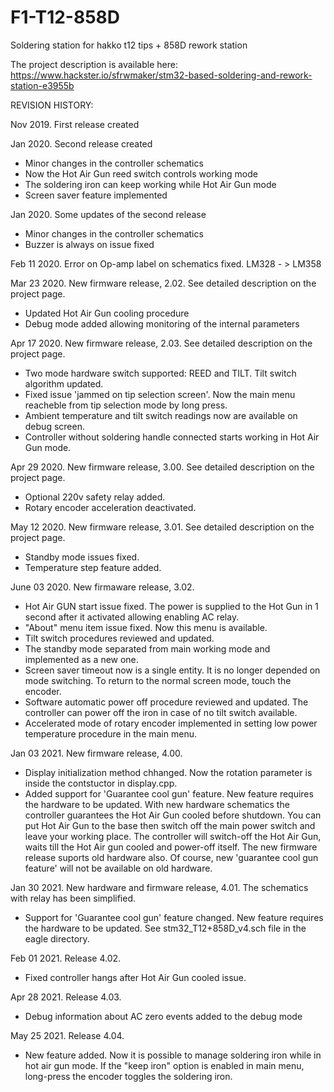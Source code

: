 # F1-T12-858D
Soldering station for hakko t12 tips + 858D rework station

The project description is available here: https://www.hackster.io/sfrwmaker/stm32-based-soldering-and-rework-station-e3955b

REVISION HISTORY:

Nov 2019. First release created

Jan 2020. Second release created
  - Minor changes in the controller schematics
  - Now the Hot Air Gun reed switch controls working mode
  - The soldering iron can keep working while Hot Air Gun mode
  - Screen saver feature implemented
  
Jan 2020. Some updates of the second release
  - Minor changes in the controller schematics
  - Buzzer is always on issue fixed

Feb 11 2020. Error on Op-amp label on schematics fixed. LM328 - > LM358

Mar 23 2020. New firmware release, 2.02. See detailed description on the project page.
  - Updated Hot Air Gun cooling procedure
  - Debug mode added allowing monitoring of the internal parameters

Apr 17 2020. New firmware release, 2.03. See detailed description on the project page.
  - Two mode hardware switch supported: REED and TILT. Tilt switch algorithm updated. 
  - Fixed issue 'jammed on tip selection screen'. Now the main menu reacheble from tip selection mode by long press.
  - Ambient temperature and tilt switch readings now are available on debug screen.
  - Controller without soldering handle connected starts working in Hot Air Gun mode.

Apr 29 2020. New firmware release, 3.00. See detailed description on the project page.
  - Optional 220v safety relay added.
  - Rotary encoder acceleration deactivated.

May 12 2020. New firmware release, 3.01. See detailed description on the project page.
  - Standby mode issues fixed.
  - Temperature step feature added.
  
June 03 2020. New firmaware release, 3.02.
  - Hot Air GUN start issue fixed. The power is supplied to the Hot Gun in 1 second after it activated allowing enabling AC relay.
  - "About" menu item issue fixed. Now this menu is available.
  - Tilt switch procedures reviewed and updated.
  - The standby mode separated from main working mode and implemented as a new one.
  - Screen saver timeout now is a single entity. It is no longer depended on mode switching. To return to the normal screen mode, touch the encoder.
  - Software automatic power off procedure reviewed and updated. The controller can power off the iron in case of no tilt switch available.
  - Accelerated mode of rotary encoder implemented in setting low power temperature procedure in the main menu.
  
  Jan 03 2021. New firmware release, 4.00.
  - Display initialization method chhanged. Now the rotation parameter is inside the contstuctor in display.cpp.
  - Added support for 'Guarantee cool gun' feature. New feature requires the hardware to be updated.
    With new hardware schematics the controller guarantees the Hot Air Gun cooled before shutdown.
    You can put Hot Air Gun to the base then switch off the main power switch and leave your working place.
    The controller will switch-off the Hot Air Gun, waits till the Hot Air gun cooled and power-off itself.
    The new firmware release suports old hardware also. Of course, new 'guarantee cool gun feature' will not be available on old hardware.
    
  Jan 30 2021. New hardware and firmware release, 4.01. The schematics with relay has been simplified.
  - Support for 'Guarantee cool gun' feature changed. New feature requires the hardware to be updated. See stm32_T12+858D_v4.sch file in the eagle directory.
  
  Feb 01 2021. Release 4.02.
  - Fixed controller hangs after Hot Air Gun cooled issue.
  
  Apr 28 2021. Release 4.03.
  - Debug information about AC zero events added to the debug mode
  
  May 25 2021. Release 4.04.
  - New feature added. Now it is possible to manage soldering iron while in hot air gun mode. If the "keep iron" option is enabled in main menu, long-press the encoder toggles the soldering iron.
 
